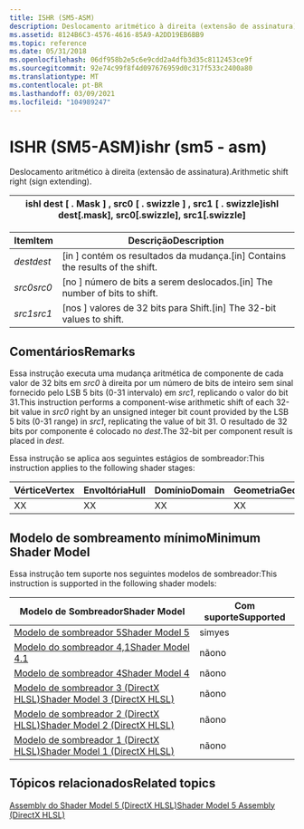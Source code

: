 ```yaml
---
title: ISHR (SM5-ASM)
description: Deslocamento aritmético à direita (extensão de assinatura). | ISHR (SM5-ASM)
ms.assetid: 8124B6C3-4576-4616-85A9-A2DD19EB6BB9
ms.topic: reference
ms.date: 05/31/2018
ms.openlocfilehash: 06df958b2e5c6e9cdd2a4dfb3d35c8112453ce9f
ms.sourcegitcommit: 92e74c99f8f4d097676959d0c317f533c2400a80
ms.translationtype: MT
ms.contentlocale: pt-BR
ms.lasthandoff: 03/09/2021
ms.locfileid: "104989247"
---
```

# <a name="ishr-sm5---asm"></a><span data-ttu-id="0fd0e-104">ISHR (SM5-ASM)</span><span class="sxs-lookup"><span data-stu-id="0fd0e-104">ishr (sm5 - asm)</span></span>

<span data-ttu-id="0fd0e-105">Deslocamento aritmético à direita (extensão de assinatura).</span><span class="sxs-lookup"><span data-stu-id="0fd0e-105">Arithmetic shift right (sign extending).</span></span>



| <span data-ttu-id="0fd0e-106">ishl dest \[ . Mask \] , src0 \[ . swizzle \] , src1 \[ . swizzle\]</span><span class="sxs-lookup"><span data-stu-id="0fd0e-106">ishl dest\[.mask\], src0\[.swizzle\], src1\[.swizzle\]</span></span> |
|--------------------------------------------------------|



 



| <span data-ttu-id="0fd0e-107">Item</span><span class="sxs-lookup"><span data-stu-id="0fd0e-107">Item</span></span>                                                            | <span data-ttu-id="0fd0e-108">Descrição</span><span class="sxs-lookup"><span data-stu-id="0fd0e-108">Description</span></span>                                          |
|-----------------------------------------------------------------|------------------------------------------------------|
| <span data-ttu-id="0fd0e-109"><span id="dest"></span><span id="DEST"></span>*dest*</span><span class="sxs-lookup"><span data-stu-id="0fd0e-109"><span id="dest"></span><span id="DEST"></span>*dest*</span></span><br/> | <span data-ttu-id="0fd0e-110">\[in \] contém os resultados da mudança.</span><span class="sxs-lookup"><span data-stu-id="0fd0e-110">\[in\] Contains the results of the shift.</span></span><br/> |
| <span data-ttu-id="0fd0e-111"><span id="src0"></span><span id="SRC0"></span>*src0*</span><span class="sxs-lookup"><span data-stu-id="0fd0e-111"><span id="src0"></span><span id="SRC0"></span>*src0*</span></span><br/> | <span data-ttu-id="0fd0e-112">\[no \] número de bits a serem deslocados.</span><span class="sxs-lookup"><span data-stu-id="0fd0e-112">\[in\] The number of bits to shift.</span></span><br/>       |
| <span data-ttu-id="0fd0e-113"><span id="src1"></span><span id="SRC1"></span>*src1*</span><span class="sxs-lookup"><span data-stu-id="0fd0e-113"><span id="src1"></span><span id="SRC1"></span>*src1*</span></span><br/> | <span data-ttu-id="0fd0e-114">\[nos \] valores de 32 bits para Shift.</span><span class="sxs-lookup"><span data-stu-id="0fd0e-114">\[in\] The 32-bit values to shift.</span></span><br/>        |



 

## <a name="remarks"></a><span data-ttu-id="0fd0e-115">Comentários</span><span class="sxs-lookup"><span data-stu-id="0fd0e-115">Remarks</span></span>

<span data-ttu-id="0fd0e-116">Essa instrução executa uma mudança aritmética de componente de cada valor de 32 bits em *src0* à direita por um número de bits de inteiro sem sinal fornecido pelo LSB 5 bits (0-31 intervalo) em *src1*, replicando o valor do bit 31.</span><span class="sxs-lookup"><span data-stu-id="0fd0e-116">This instruction performs a component-wise arithmetic shift of each 32-bit value in *src0* right by an unsigned integer bit count provided by the LSB 5 bits (0-31 range) in *src1*, replicating the value of bit 31.</span></span> <span data-ttu-id="0fd0e-117">O resultado de 32 bits por componente é colocado no *dest*.</span><span class="sxs-lookup"><span data-stu-id="0fd0e-117">The 32-bit per component result is placed in *dest*.</span></span>

<span data-ttu-id="0fd0e-118">Essa instrução se aplica aos seguintes estágios de sombreador:</span><span class="sxs-lookup"><span data-stu-id="0fd0e-118">This instruction applies to the following shader stages:</span></span>



| <span data-ttu-id="0fd0e-119">Vértice</span><span class="sxs-lookup"><span data-stu-id="0fd0e-119">Vertex</span></span> | <span data-ttu-id="0fd0e-120">Envoltória</span><span class="sxs-lookup"><span data-stu-id="0fd0e-120">Hull</span></span> | <span data-ttu-id="0fd0e-121">Domínio</span><span class="sxs-lookup"><span data-stu-id="0fd0e-121">Domain</span></span> | <span data-ttu-id="0fd0e-122">Geometria</span><span class="sxs-lookup"><span data-stu-id="0fd0e-122">Geometry</span></span> | <span data-ttu-id="0fd0e-123">16x16</span><span class="sxs-lookup"><span data-stu-id="0fd0e-123">Pixel</span></span> | <span data-ttu-id="0fd0e-124">Computação</span><span class="sxs-lookup"><span data-stu-id="0fd0e-124">Compute</span></span> |
|--------|------|--------|----------|-------|---------|
| <span data-ttu-id="0fd0e-125">X</span><span class="sxs-lookup"><span data-stu-id="0fd0e-125">X</span></span>      | <span data-ttu-id="0fd0e-126">X</span><span class="sxs-lookup"><span data-stu-id="0fd0e-126">X</span></span>    | <span data-ttu-id="0fd0e-127">X</span><span class="sxs-lookup"><span data-stu-id="0fd0e-127">X</span></span>      | <span data-ttu-id="0fd0e-128">X</span><span class="sxs-lookup"><span data-stu-id="0fd0e-128">X</span></span>        | <span data-ttu-id="0fd0e-129">X</span><span class="sxs-lookup"><span data-stu-id="0fd0e-129">X</span></span>     | <span data-ttu-id="0fd0e-130">X</span><span class="sxs-lookup"><span data-stu-id="0fd0e-130">X</span></span>       |



 

## <a name="minimum-shader-model"></a><span data-ttu-id="0fd0e-131">Modelo de sombreamento mínimo</span><span class="sxs-lookup"><span data-stu-id="0fd0e-131">Minimum Shader Model</span></span>

<span data-ttu-id="0fd0e-132">Essa instrução tem suporte nos seguintes modelos de sombreador:</span><span class="sxs-lookup"><span data-stu-id="0fd0e-132">This instruction is supported in the following shader models:</span></span>



| <span data-ttu-id="0fd0e-133">Modelo de Sombreador</span><span class="sxs-lookup"><span data-stu-id="0fd0e-133">Shader Model</span></span>                                              | <span data-ttu-id="0fd0e-134">Com suporte</span><span class="sxs-lookup"><span data-stu-id="0fd0e-134">Supported</span></span> |
|-----------------------------------------------------------|-----------|
| [<span data-ttu-id="0fd0e-135">Modelo de sombreador 5</span><span class="sxs-lookup"><span data-stu-id="0fd0e-135">Shader Model 5</span></span>](d3d11-graphics-reference-sm5.md)        | <span data-ttu-id="0fd0e-136">sim</span><span class="sxs-lookup"><span data-stu-id="0fd0e-136">yes</span></span>       |
| [<span data-ttu-id="0fd0e-137">Modelo do sombreador 4,1</span><span class="sxs-lookup"><span data-stu-id="0fd0e-137">Shader Model 4.1</span></span>](dx-graphics-hlsl-sm4.md)              | <span data-ttu-id="0fd0e-138">não</span><span class="sxs-lookup"><span data-stu-id="0fd0e-138">no</span></span>        |
| [<span data-ttu-id="0fd0e-139">Modelo de sombreador 4</span><span class="sxs-lookup"><span data-stu-id="0fd0e-139">Shader Model 4</span></span>](dx-graphics-hlsl-sm4.md)                | <span data-ttu-id="0fd0e-140">não</span><span class="sxs-lookup"><span data-stu-id="0fd0e-140">no</span></span>        |
| [<span data-ttu-id="0fd0e-141">Modelo de sombreador 3 (DirectX HLSL)</span><span class="sxs-lookup"><span data-stu-id="0fd0e-141">Shader Model 3 (DirectX HLSL)</span></span>](dx-graphics-hlsl-sm3.md) | <span data-ttu-id="0fd0e-142">não</span><span class="sxs-lookup"><span data-stu-id="0fd0e-142">no</span></span>        |
| [<span data-ttu-id="0fd0e-143">Modelo de sombreador 2 (DirectX HLSL)</span><span class="sxs-lookup"><span data-stu-id="0fd0e-143">Shader Model 2 (DirectX HLSL)</span></span>](dx-graphics-hlsl-sm2.md) | <span data-ttu-id="0fd0e-144">não</span><span class="sxs-lookup"><span data-stu-id="0fd0e-144">no</span></span>        |
| [<span data-ttu-id="0fd0e-145">Modelo de sombreador 1 (DirectX HLSL)</span><span class="sxs-lookup"><span data-stu-id="0fd0e-145">Shader Model 1 (DirectX HLSL)</span></span>](dx-graphics-hlsl-sm1.md) | <span data-ttu-id="0fd0e-146">não</span><span class="sxs-lookup"><span data-stu-id="0fd0e-146">no</span></span>        |



 

## <a name="related-topics"></a><span data-ttu-id="0fd0e-147">Tópicos relacionados</span><span class="sxs-lookup"><span data-stu-id="0fd0e-147">Related topics</span></span>

<dl> <dt>

[<span data-ttu-id="0fd0e-148">Assembly do Shader Model 5 (DirectX HLSL)</span><span class="sxs-lookup"><span data-stu-id="0fd0e-148">Shader Model 5 Assembly (DirectX HLSL)</span></span>](shader-model-5-assembly--directx-hlsl-.md)
</dt> </dl>

 

 





